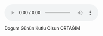 <!DOCTYPE html>
<html lang="en">
<head>
    <meta charset="UTF-8">
    <meta http-equiv="X-UA-Compatible" content="IE=edge">
    <meta name="viewport" content="width=device-width, initial-scale=1.0">
    <title>Doğum Günün Kutlu Olsun</title>
</head>
<body>
    
<audio src="DGK.mp3" type="audio/mpeg" controls></audio>
<p>Dogum Günün Kutlu Olsun ORTAĞIM</p>
</body>
</html>
